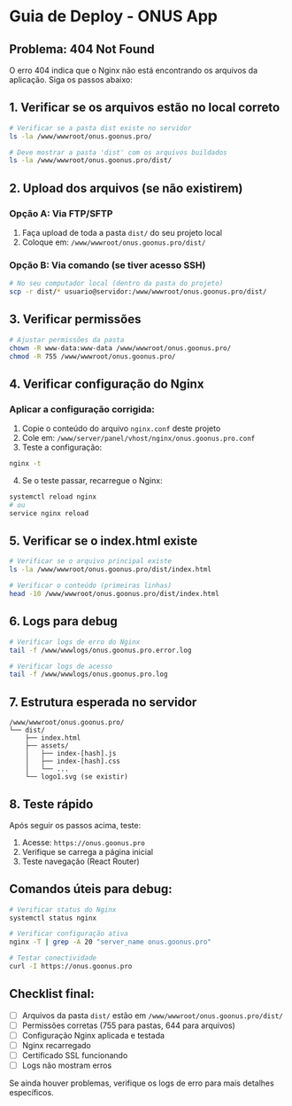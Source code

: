 # Guia de Deploy - ONUS App

## Problema: 404 Not Found

O erro 404 indica que o Nginx não está encontrando os arquivos da aplicação. Siga os passos abaixo:

## 1. Verificar se os arquivos estão no local correto

```bash
# Verificar se a pasta dist existe no servidor
ls -la /www/wwwroot/onus.goonus.pro/

# Deve mostrar a pasta 'dist' com os arquivos buildados
ls -la /www/wwwroot/onus.goonus.pro/dist/
```

## 2. Upload dos arquivos (se não existirem)

### Opção A: Via FTP/SFTP
1. Faça upload de toda a pasta `dist/` do seu projeto local
2. Coloque em: `/www/wwwroot/onus.goonus.pro/dist/`

### Opção B: Via comando (se tiver acesso SSH)
```bash
# No seu computador local (dentro da pasta do projeto)
scp -r dist/* usuario@servidor:/www/wwwroot/onus.goonus.pro/dist/
```

## 3. Verificar permissões

```bash
# Ajustar permissões da pasta
chown -R www-data:www-data /www/wwwroot/onus.goonus.pro/
chmod -R 755 /www/wwwroot/onus.goonus.pro/
```

## 4. Verificar configuração do Nginx

### Aplicar a configuração corrigida:
1. Copie o conteúdo do arquivo `nginx.conf` deste projeto
2. Cole em: `/www/server/panel/vhost/nginx/onus.goonus.pro.conf`
3. Teste a configuração:

```bash
nginx -t
```

4. Se o teste passar, recarregue o Nginx:

```bash
systemctl reload nginx
# ou
service nginx reload
```

## 5. Verificar se o index.html existe

```bash
# Verificar se o arquivo principal existe
ls -la /www/wwwroot/onus.goonus.pro/dist/index.html

# Verificar o conteúdo (primeiras linhas)
head -10 /www/wwwroot/onus.goonus.pro/dist/index.html
```

## 6. Logs para debug

```bash
# Verificar logs de erro do Nginx
tail -f /www/wwwlogs/onus.goonus.pro.error.log

# Verificar logs de acesso
tail -f /www/wwwlogs/onus.goonus.pro.log
```

## 7. Estrutura esperada no servidor

```
/www/wwwroot/onus.goonus.pro/
└── dist/
    ├── index.html
    ├── assets/
    │   ├── index-[hash].js
    │   ├── index-[hash].css
    │   └── ...
    └── logo1.svg (se existir)
```

## 8. Teste rápido

Após seguir os passos acima, teste:

1. Acesse: `https://onus.goonus.pro`
2. Verifique se carrega a página inicial
3. Teste navegação (React Router)

## Comandos úteis para debug:

```bash
# Verificar status do Nginx
systemctl status nginx

# Verificar configuração ativa
nginx -T | grep -A 20 "server_name onus.goonus.pro"

# Testar conectividade
curl -I https://onus.goonus.pro
```

## Checklist final:

- [ ] Arquivos da pasta `dist/` estão em `/www/wwwroot/onus.goonus.pro/dist/`
- [ ] Permissões corretas (755 para pastas, 644 para arquivos)
- [ ] Configuração Nginx aplicada e testada
- [ ] Nginx recarregado
- [ ] Certificado SSL funcionando
- [ ] Logs não mostram erros

Se ainda houver problemas, verifique os logs de erro para mais detalhes específicos.